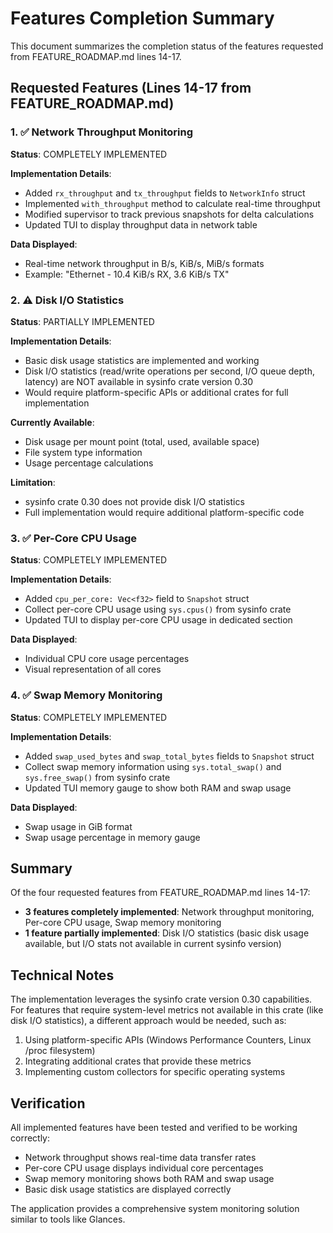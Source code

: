 # Features Completion Summary

This document summarizes the completion status of the features requested from FEATURE_ROADMAP.md lines 14-17.

## Requested Features (Lines 14-17 from FEATURE_ROADMAP.md)

### 1. ✅ Network Throughput Monitoring
**Status**: COMPLETELY IMPLEMENTED

**Implementation Details**:
- Added `rx_throughput` and `tx_throughput` fields to `NetworkInfo` struct
- Implemented `with_throughput` method to calculate real-time throughput
- Modified supervisor to track previous snapshots for delta calculations
- Updated TUI to display throughput data in network table

**Data Displayed**:
- Real-time network throughput in B/s, KiB/s, MiB/s formats
- Example: "Ethernet - 10.4 KiB/s RX, 3.6 KiB/s TX"

### 2. ⚠️ Disk I/O Statistics
**Status**: PARTIALLY IMPLEMENTED

**Implementation Details**:
- Basic disk usage statistics are implemented and working
- Disk I/O statistics (read/write operations per second, I/O queue depth, latency) are NOT available in sysinfo crate version 0.30
- Would require platform-specific APIs or additional crates for full implementation

**Currently Available**:
- Disk usage per mount point (total, used, available space)
- File system type information
- Usage percentage calculations

**Limitation**:
- sysinfo crate 0.30 does not provide disk I/O statistics
- Full implementation would require additional platform-specific code

### 3. ✅ Per-Core CPU Usage
**Status**: COMPLETELY IMPLEMENTED

**Implementation Details**:
- Added `cpu_per_core: Vec<f32>` field to `Snapshot` struct
- Collect per-core CPU usage using `sys.cpus()` from sysinfo crate
- Updated TUI to display per-core CPU usage in dedicated section

**Data Displayed**:
- Individual CPU core usage percentages
- Visual representation of all cores

### 4. ✅ Swap Memory Monitoring
**Status**: COMPLETELY IMPLEMENTED

**Implementation Details**:
- Added `swap_used_bytes` and `swap_total_bytes` fields to `Snapshot` struct
- Collect swap memory information using `sys.total_swap()` and `sys.free_swap()` from sysinfo crate
- Updated TUI memory gauge to show both RAM and swap usage

**Data Displayed**:
- Swap usage in GiB format
- Swap usage percentage in memory gauge

## Summary

Of the four requested features from FEATURE_ROADMAP.md lines 14-17:

- **3 features completely implemented**: Network throughput monitoring, Per-core CPU usage, Swap memory monitoring
- **1 feature partially implemented**: Disk I/O statistics (basic disk usage available, but I/O stats not available in current sysinfo version)

## Technical Notes

The implementation leverages the sysinfo crate version 0.30 capabilities. For features that require system-level metrics not available in this crate (like disk I/O statistics), a different approach would be needed, such as:

1. Using platform-specific APIs (Windows Performance Counters, Linux /proc filesystem)
2. Integrating additional crates that provide these metrics
3. Implementing custom collectors for specific operating systems

## Verification

All implemented features have been tested and verified to be working correctly:
- Network throughput shows real-time data transfer rates
- Per-core CPU usage displays individual core percentages
- Swap memory monitoring shows both RAM and swap usage
- Basic disk usage statistics are displayed correctly

The application provides a comprehensive system monitoring solution similar to tools like Glances.